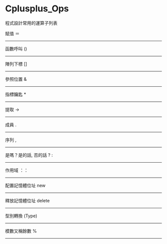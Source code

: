 # Cplusplus_Ops
程式設計常用的運算子列表


賦值 ＝
_____________

函數呼叫 ()

_____________


陣列下標 []

_____________


參照位置 &

_____________


指標鑰匙 *

_____________


提取 ->

_____________


成員 .

_____________


序列 ,

_____________


是嗎？是的話, 否的話 ? :

_____________


作用域 ：：

_____________


配置記憶體位址 new

_____________


釋放記憶體位址 delete

_____________


型別轉換 (Type)

_____________


模數又稱餘數 %

_____________



